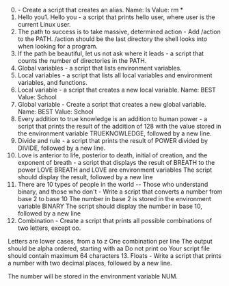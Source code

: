 0. <o> - Create a script that creates an alias.
Name: ls
Value: rm *
1. Hello you1. Hello you - a script that prints hello user, where user is the current Linux user.
2. The path to success is to take massive, determined action - Add /action to the PATH. /action should be the last directory the shell looks into when looking for a program.
3. If the path be beautiful, let us not ask where it leads - a script that counts the number of directories in the PATH.
4. Global variables -  a script that lists environment variables.
5. Local variables - a script that lists all local variables and environment variables, and functions.
6. Local variable - a script that creates a new local variable.
Name: BEST
Value: School
7. Global variable - Create a script that creates a new global variable.
Name: BEST
Value: School
8. Every addition to true knowledge is an addition to human power - a script that prints the result of the addition of 128 with the value stored in the environment variable TRUEKNOWLEDGE, followed by a new line.
9. Divide and rule -  a script that prints the result of POWER divided by DIVIDE, followed by a new line.
10. Love is anterior to life, posterior to death, initial of creation, and the exponent of breath - a script that displays the result of BREATH to the power LOVE
BREATH and LOVE are environment variables
The script should display the result, followed by a new line
11. There are 10 types of people in the world -- Those who understand binary, and those who don't - Write a script that converts a number from base 2 to base 10
The number in base 2 is stored in the environment variable BINARY
The script should display the number in base 10, followed by a new line
12. Combination - Create a script that prints all possible combinations of two letters, except oo.

Letters are lower cases, from a to z
One combination per line
The output should be alpha ordered, starting with aa
Do not print oo
Your script file should contain maximum 64 characters
13. Floats - Write a script that prints a number with two decimal places, followed by a new line.

The number will be stored in the environment variable NUM.

